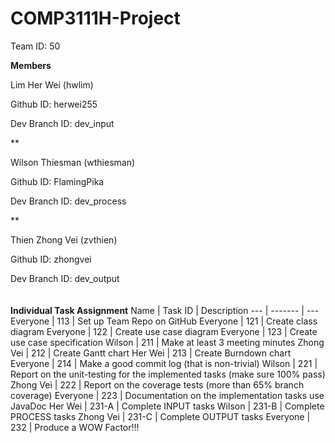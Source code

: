 # COMP3111H-Project

Team ID: 50

**Members**

Lim Her Wei (hwlim)

Github ID: herwei255

Dev Branch ID: dev_input

**

Wilson Thiesman (wthiesman)

Github ID: FlamingPika

Dev Branch ID: dev_process

**

Thien Zhong Vei (zvthien)

Github ID: zhongvei

Dev Branch ID: dev_output
\
\
\
**Individual Task Assignment**
Name | Task ID | Description
---  | ------- | ---
Everyone | 113 | Set up Team Repo on GitHub
Everyone | 121 | Create class diagram
Everyone | 122 | Create use case diagram
Everyone | 123 | Create use case specification
Wilson | 211 | Make at least 3 meeting minutes
Zhong Vei | 212 | Create Gantt chart
Her Wei | 213 | Create Burndown chart
Everyone | 214 | Make a good commit log (that is non-trivial)
Wilson | 221 | Report on the unit-testing for the implemented tasks (make sure 100% pass)
Zhong Vei | 222 | Report on the coverage tests (more than 65% branch coverage)
Everyone | 223 | Documentation on the implementation tasks use JavaDoc
Her Wei | 231-A | Complete INPUT tasks
Wilson | 231-B | Complete PROCESS tasks
Zhong Vei | 231-C | Complete OUTPUT tasks
Everyone | 232 | Produce a WOW Factor!!!